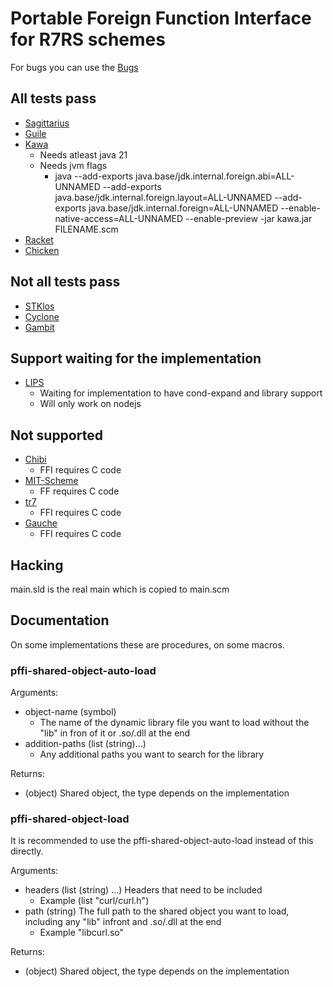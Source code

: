 # Portable Foreign Function Interface for R7RS schemes

For bugs you can use the
[Bugs](https://codeberg.org/r7rs-pffi/pffi/projects/9101)

## All tests pass

- [Sagittarius](https://bitbucket.org/ktakashi/sagittarius-scheme/wiki/Home)
- [Guile](https://www.gnu.org/software/guile/)
- [Kawa](https://www.gnu.org/software/kawa/index.html)
  - Needs atleast java 21
  - Needs jvm flags
    - java --add-exports java.base/jdk.internal.foreign.abi=ALL-UNNAMED --add-exports java.base/jdk.internal.foreign.layout=ALL-UNNAMED --add-exports java.base/jdk.internal.foreign=ALL-UNNAMED --enable-native-access=ALL-UNNAMED --enable-preview -jar kawa.jar FILENAME.scm
- [Racket](https://racket-lang.org/)
- [Chicken](https://www.call-cc.org/)

## Not all tests pass

- [STKlos](https://stklos.net/)
- [Cyclone](https://justinethier.github.io/cyclone/)
- [Gambit](https://gambitscheme.org)

## Support waiting for the implementation

- [LIPS](https://lips.js.org/)
  - Waiting for implementation to have cond-expand and library support
  - Will only work on nodejs

## Not supported

- [Chibi](https://synthcode.com/scheme/chibi)
  - FFI requires C code
- [MIT-Scheme](https://www.gnu.org/software/mit-scheme/)
  - FF requires C code
- [tr7](https://gitlab.com/jobol/tr7)
  - FFI requires C code
- [Gauche](https://practical-scheme.net/gauche/)
  - FFI requires C code


## Hacking

main.sld is the real main which is copied to main.scm

## Documentation

On some implementations these are procedures, on some macros.

### pffi-shared-object-auto-load

Arguments:

- object-name (symbol)
  - The name of the dynamic library file you want to load without the "lib" in fron of it or .so/.dll at the end
- addition-paths (list (string)...)
  - Any additional paths you want to search for the library

Returns:

- (object) Shared object, the type depends on the implementation

### pffi-shared-object-load

It is recommended to use the pffi-shared-object-auto-load instead of this
directly.

Arguments:

  - headers (list (string) ...) Headers that need to be included
    - Example (list "curl/curl.h")
  - path (string) The full path to the shared object you want to load, including any "lib" infront and .so/.dll at the end
    - Example "libcurl.so"

Returns:

- (object) Shared object, the type depends on the implementation



